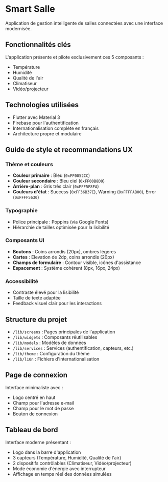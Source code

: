 # Smart Salle

Application de gestion intelligente de salles connectées avec une interface modernisée.

## Fonctionnalités clés

L'application présente et pilote exclusivement ces 5 composants :
- Température
- Humidité
- Qualité de l'air
- Climatiseur
- Vidéo/projecteur

## Technologies utilisées

- Flutter avec Material 3
- Firebase pour l'authentification
- Internationalisation complète en français
- Architecture propre et modulaire

## Guide de style et recommandations UX

### Thème et couleurs

- **Couleur primaire** : Bleu (`0xFF0052CC`)
- **Couleur secondaire** : Bleu ciel (`0xFF00B8D9`)
- **Arrière-plan** : Gris très clair (`0xFFF5F8FA`)
- **Couleurs d'état** : Success (`0xFF36B37E`), Warning (`0xFFFFAB00`), Error (`0xFFFF5630`)

### Typographie

- Police principale : Poppins (via Google Fonts)
- Hiérarchie de tailles optimisée pour la lisibilité

### Composants UI

- **Boutons** : Coins arrondis (20px), ombres légères
- **Cartes** : Elevation de 2dp, coins arrondis (20px)
- **Champs de formulaire** : Contour visible, icônes d'assistance
- **Espacement** : Système cohérent (8px, 16px, 24px)

### Accessibilité

- Contraste élevé pour la lisibilité
- Taille de texte adaptée
- Feedback visuel clair pour les interactions

## Structure du projet

- `/lib/screens` : Pages principales de l'application
- `/lib/widgets` : Composants réutilisables
- `/lib/models` : Modèles de données
- `/lib/services` : Services (authentification, capteurs, etc.)
- `/lib/theme` : Configuration du thème
- `/lib/l10n` : Fichiers d'internationalisation

## Page de connexion

Interface minimaliste avec :
- Logo centré en haut
- Champ pour l'adresse e-mail
- Champ pour le mot de passe
- Bouton de connexion

## Tableau de bord

Interface moderne présentant :
- Logo dans la barre d'application
- 3 capteurs (Température, Humidité, Qualité de l'air)
- 2 dispositifs contrôlables (Climatiseur, Vidéo/projecteur)
- Mode économie d'énergie avec interrupteur
- Affichage en temps réel des données simulées
